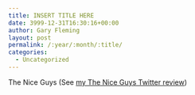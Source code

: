 ```yaml
---
title: INSERT TITLE HERE
date: 3999-12-31T16:30:16+00:00
author: Gary Fleming
layout: post
permalink: /:year/:month/:title/
categories:
  - Uncategorized
---
```


The Nice Guys (See [my The Nice Guys Twitter review](https://twitter.com/garyfleming/status/745025606954389504))
